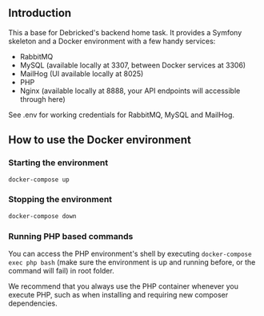 ## Introduction
This a base for Debricked's backend home task. It provides a Symfony skeleton and a Docker environment with a few handy 
services:

- RabbitMQ
- MySQL (available locally at 3307, between Docker services at 3306)
- MailHog (UI available locally at 8025)
- PHP
- Nginx (available locally at 8888, your API endpoints will accessible through here)

See .env for working credentials for RabbitMQ, MySQL and MailHog.

## How to use the Docker environment
### Starting the environment
`docker-compose up`

### Stopping the environment
`docker-compose down`

### Running PHP based commands
You can access the PHP environment's shell by executing `docker-compose exec php bash` (make sure the environment is up 
and running before, or the command will fail) in root folder.

We recommend that you always use the PHP container whenever you execute PHP, such as when installing and requiring new 
composer dependencies.
